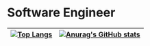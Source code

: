# Software Engineer

| [![Top Langs](https://github-readme-stats.vercel.app/api/top-langs/?username=sergio-abu&layout=compact&theme=great-gatsby)](https://github.com/anuraghazra/github-readme-stats) | [![Anurag's GitHub stats](https://github-readme-stats.vercel.app/api?username=sergio-abu&count_private=true&show_icons=true&theme=great-gatsby)](https://github.com/anuraghazra/github-readme-stats) |
| --- | --- |
